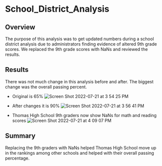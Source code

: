 # School_District_Analysis
## Overview
The purpose of this analysis was to get updated numbers during a school district analysis due to administrators finding evidence of altered 9th grade scores. We replaced the 9th grade scores with NaNs and reviewed the results.

## Results

There was not much change in this analysis before and after. The biggest change was the overall passing percent.

* Original is 65%
![Screen Shot 2022-07-21 at 3 54 25 PM](https://user-images.githubusercontent.com/98988407/180329098-2de7e314-914f-4994-8a9f-128f62fe8940.png)

* After changes it is 90%
![Screen Shot 2022-07-21 at 3 56 41 PM](https://user-images.githubusercontent.com/98988407/180329153-460e8c2d-7bde-49fb-a4be-07904a60ad56.png)

* Thomas High School 9th graders now show NaNs for math and reading scores
![Screen Shot 2022-07-21 at 4 09 07 PM](https://user-images.githubusercontent.com/98988407/180329803-a61b9741-7d0e-48d3-838b-f2a5255ae1ed.png)

## Summary
Replacing the 9th graders with NaNs helped Thomas High School move up in the rankings among other schools and helped with their overall passing percentage.
